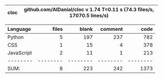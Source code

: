 cloc|github.com/AlDanial/cloc v 1.74  T=0.11 s (74.3 files/s, 17070.5 lines/s)
--- | ---

Language|files|blank|comment|code
:-------|-------:|-------:|-------:|-------:
Python|5|197|237|782
CSS|1|15|4|378
JavaScript|2|11|1|213
--------|--------|--------|--------|--------
SUM:|8|223|242|1373
